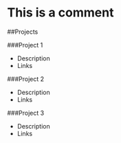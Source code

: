 # This is a comment

##Projects

###Project 1
- Description
- Links

###Project 2
- Description
- Links

###Project 3
- Description
- Links
